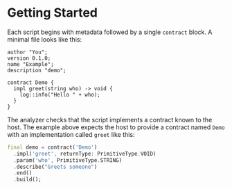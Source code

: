# Getting Started

Each script begins with metadata followed by a single `contract` block. A minimal file looks like this:

```dscript
author "You";
version 0.1.0;
name "Example";
description "demo";

contract Demo {
  impl greet(string who) -> void {
    log::info("Hello " + who);
  }
}
```

The analyzer checks that the script implements a contract known to the host. The example above expects the host to provide a contract named `Demo` with an implementation called `greet` like this:

```dart
final demo = contract('Demo')
  .impl('greet', returnType: PrimitiveType.VOID)
  .param('who', PrimitiveType.STRING)
  .describe("Greets someone")
  .end()
  .build();
```
